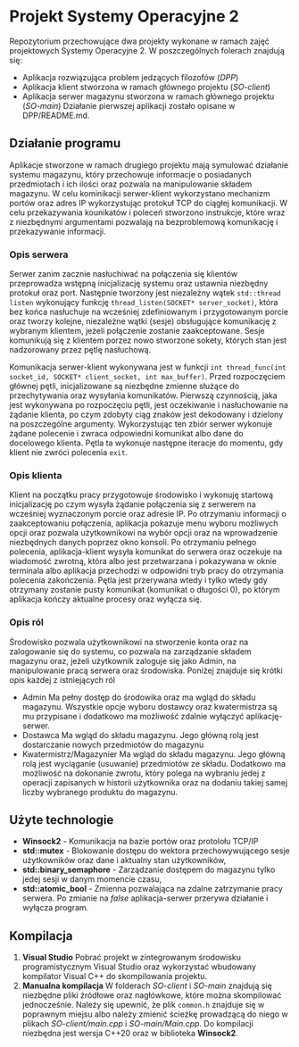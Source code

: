 # Projekt Systemy Operacyjne 2
Repozytorium przechowujące dwa projekty wykonane w ramach zajęć projektowych Systemy Operacyjne 2. W poszczególnych folerach znajdują się:
* Aplikacja rozwiązująca problem jedzących filozofów (*DPP*)
* Aplikacja klient stworzona w ramach głównego projektu (*SO-client*)
* Aplikacja serwer magazynu stworzona w ramach głównego projektu (*SO-main*)
Działanie pierwszej aplikacji zostało opisane w DPP/README.md.
## Działanie programu
Aplikacje stworzone w ramach drugiego projektu mają symulować działanie systemu magazynu, który przechowuje informacje o posiadanych przedmiotach i ich ilości oraz pozwala na manipulowanie składem magazynu. W celu kominikacji serwer-klient wykorzystano mechanizm portów oraz adres IP wykorzystując protokuł TCP do ciągłej komunikacji. W celu przekazywania kounikatów i poleceń stworzono instrukcje, które wraz z niezbędnymi argumentami pozwalają na bezproblemową komunikację i przekazywanie informacji.
### Opis serwera
Serwer zanim zacznie nasłuchiwać na połączenia się klientów przeprowadza wstępną inicjalizację systemu oraz ustawnia niezbędny protokuł oraz port. Następnie tworzony jest niezależny wątek `std::thread listen` wykonujący funkcję `thread_listen(SOCKET* server_socket)`, która bez końca nasłuchuje na wcześniej zdefiniowanym i przygotowanym porcie oraz tworzy kolejne, niezależne wątki (sesje) obsługujące komunikację z wybranym klientem, jeżeli połączenie zostanie zaakceptowane. Sesje komunikują się z klientem porzez nowo stworzone sokety, których stan jest nadzorowany przez pętlę nasłuchową.

Komunikacja serwer-klient wykonywana jest w funkcji `int thread_func(int socket_id, SOCKET* client_socket, int max_buffer)`. Przed rozpoczęciem głównej pętli, inicjalizowane są niezbędne zmienne służące do przechytywania oraz wysyłania komunikatów. Pierwszą czynnością, jaka jest wykonywana po rozpoczęciu pętli, jest oczekiwanie i nasłuchowanie na żądanie klienta, po czym zdobyty ciąg znaków jest dekodowany i dzielony na poszczególne argumenty. Wykorzystując ten zbiór serwer wykonuje żądane polecenie i zwraca odpowiedni komunikat albo dane do docelowego klienta. Pętla ta wykonuje następne iteracje do momentu, gdy klient nie zwróci polecenia `exit`.
### Opis klienta
Klient na początku pracy przygotowuje środowisko i wykonuję startową inicjalizację po czym wysyła żądanie połączenia się z serwerem na wcześniej wyznaczonym porcie oraz adresie IP. Po otrzymaniu informacji o zaakceptowaniu połączenia, aplikacja pokazuje menu wyboru możliwych opcji oraz pozwala użytkownikowi na wybór opcji oraz na wprowadzenie niezbędnych danych poprzez okno konsoli. Po otrzymaniu pełnego polecenia, aplikacja-klient wysyła komunikat do serwera oraz oczekuje na wiadomość zwrotną, która albo jest przetwarzana i pokazywana w oknie terminala albo aplikacja przechodzi w odpowidni tryb pracy do otrzymania polecenia zakończenia. Pętla jest przerywana wtedy i tylko wtedy gdy otrzymany zostanie pusty komunikat (komunikat o długości 0), po którym aplikacja kończy aktualne procesy oraz wyłącza się.
### Opis ról
Środowisko pozwala użytkownikowi na stworzenie konta oraz na zalogowanie się do systemu, co pozwala na zarządzanie składem magazynu oraz, jeżeli użytkownik zaloguje się jako Admin, na manipulowanie pracą serwera oraz środowiska. Poniżej znajduje się krótki opis każdej z istniejących ról
* Admin
	Ma pełny dostęp do środowika oraz ma wgląd do składu magazynu. Wszystkie opcje wyboru dostawcy oraz kwatermistrza są mu przypisane i dodatkowo ma możliwość zdalnie wyłączyć aplikację-serwer.
* Dostawca
	Ma wgląd do składu magazynu. Jego główną rolą jest dostarczanie nowych przedmiotów do magazynu
* Kwatermistrz/Magazynier
	Ma wgląd do składu magazynu. Jego główną rolą jest wyciąganie (usuwanie) przedmiotów ze składu. Dodatkowo ma możliwość na dokonanie zwrotu, który polega na wybraniu jedej z operacji zapisanych w historii użytkownika oraz na dodaniu takiej samej liczby wybranego produktu do magazynu.
## Użyte technologie
* **Winsock2** - Komunikacja na bazie portów oraz protolołu TCP/IP
* **std::mutex** - Blokowanie dostępu do wektora przechowywującego sesje użytkowników oraz dane i aktualny stan użytkowników,
* **std::binary_semaphore** - Zarządzanie dostępem do magazynu tylko jedej sesji w danym momencie czasu,
* **std::atomic_bool** - Zmienna pozwalająca na zdalne zatrzymanie pracy serwera. Po zmianie na *false* aplikacja-serwer przerywa działanie i wyłącza program.
## Kompilacja
1. **Visual Studio**
Pobrać projekt w zintegrowanym środowisku programistycznym Visual Studio oraz wykorzystać wbudowany kompilator Visual C++ do skompilowania projektu. 
2. **Manualna kompilacja**
W folderach *SO-client* i *SO-main* znajdują się niezbędne pliki źródłowe oraz nagłówkowe, które można skompilować jednocześnie. Należy się upewnić, że plik `common.h` znajduje się w poprawnym miejsu albo należy zmienić ścieżkę prowadzącą do niego w plikach *SO-client/main.cpp* i *SO-main/Main.cpp*.
Do kompilacji niezbędna jest wersja C++20 oraz w biblioteka **Winsock2**.
